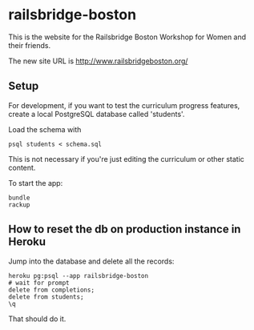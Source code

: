 # railsbridge-boston

This is the website for the Railsbridge Boston Workshop for Women and their
friends.

The new site URL is <http://www.railsbridgeboston.org/>


## Setup

For development, if you want to test the curriculum progress features,
create a local PostgreSQL database called 'students'.

Load the schema with

    psql students < schema.sql

This is not necessary if you're just editing the curriculum or other
static content.

To start the app:

    bundle 
    rackup


## How to reset the db on production instance in Heroku

Jump into the database and delete all the records:

    heroku pg:psql --app railsbridge-boston
    # wait for prompt
    delete from completions;
    delete from students;
    \q 

That should do it.


